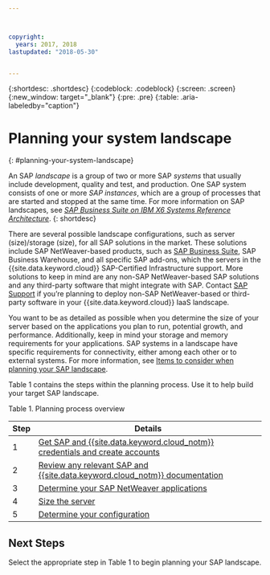 ```yaml
---



copyright:
  years: 2017, 2018
lastupdated: "2018-05-30"


---
```


{:shortdesc: .shortdesc}
{:codeblock: .codeblock}
{:screen: .screen}
{:new_window: target="_blank"}
{:pre: .pre}
{:table: .aria-labeledby="caption"}

# Planning your system landscape
{: #planning-your-system-landscape}

An SAP *landscape* is a group of two or more SAP *systems* that usually include development, quality and test, and production. One SAP system consists of one or more *SAP instances*, which are a group of processes that are started and stopped at the same time. For more information on SAP landscapes, see [*SAP Business Suite on IBM X6 Systems Reference Architecture*](https://lenovopress.com/redp5073.pdf). 
{: shortdesc}

There are several possible landscape configurations, such as server (size)/storage (size), for all SAP solutions in the market. These solutions include SAP NetWeaver-based products, such as [SAP Business Suite](https://open.sap.com/courses/suitehana1), SAP Business Warehouse, and all specific SAP add-ons, which the servers in the {{site.data.keyword.cloud}} SAP-Certified Infrastructure support. More solutions to keep in mind are any non-SAP NetWeaver-based SAP solutions and any third-party software that might integrate with SAP. Contact [SAP Support](https://support.sap.com/en/index.html) if you’re planning to deploy non-SAP NetWeaver-based or third-party software in your {{site.data.keyword.cloud}} IaaS landscape.

You want to be as detailed as possible when you determine the size of your server based on the applications you plan to run, potential growth, and performance. Additionally, keep in mind your storage and memory requirements for your applications. SAP systems in a landscape have specific requirements for connectivity, either among each other or to external systems. For more information, see [Items to consider when planning your SAP landscape](/docs/infrastructure/sap-netweaver/sap-considerations.html).

Table 1 contains the steps within the planning process. Use it to help build your target SAP landscape.

Table 1. Planning process overview

| Step | Details |
| --- | --- |
| 1 | [Get SAP and {{site.data.keyword.cloud_notm}} credentials and create accounts](/docs/infrastructure/sap-netweaver/sap-get-credentials.html) |
| 2 | [Review any relevant SAP and {{site.data.keyword.cloud_notm}} documentation](/docs/infrastructure/sap-netweaver/sap-review-doc.html) |
| 3 | [Determine your SAP NetWeaver applications](sap-determine-apps.html) |
| 4 | [Size the server](/docs/infrastructure/sap-netweaver/sap-size-server.html) |
| 5 | [Determine your configuration](/docs/infrastructure/sap-netweaver/sap-determine-configuration.html) |

## Next Steps

Select the appropriate step in Table 1 to begin planning your SAP landscape.


